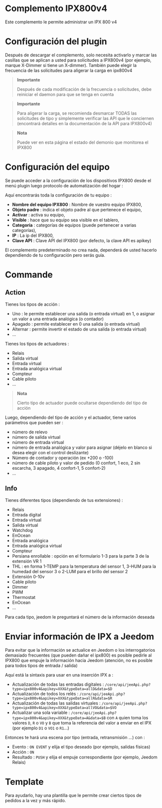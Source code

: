 # Complemento IPX800v4

Este complemento le permite administrar un IPX 800 v4

# Configuración del plugin

Después de descargar el complemento, solo necesita activarlo y marcar las casillas que se aplican a usted para solicitudes a IPX800v4 (por ejemplo, marque X-Dimmer si tiene un X-dimmer). También puede elegir la frecuencia de las solicitudes para aligerar la carga en ipx800v4

> **Importante**
>
> Después de cada modificación de la frecuencia o solicitudes, debe reiniciar el daemon para que se tenga en cuenta

> **Importante**
>
> Para aligerar la carga, se recomienda desmarcar TODAS las solicitudes de tipo y simplemente verificar las API que le conciernen (encontrará detalles en la documentación de la API para IPX800v4)

> **Nota**
>
> Puede ver en esta página el estado del demonio que monitorea el IPX800

# Configuración del equipo

Se puede acceder a la configuración de los dispositivos IPX800 desde el menú
plugin luego protocolo de automatización del hogar :

Aquí encontrarás toda la configuración de tu equipo :

-   **Nombre del equipo IPX800** : Nombre de vuestro equipo IPX800,
-   **Objeto padre** : indica el objeto padre al que pertenece el equipo,
-   **Activar** : activa su equipo,
-   **Visible** : hace que su equipo sea visible en el tablero,
-   **Categoría** : categorías de equipos (puede pertenecer a varias categorías),
-   **IP** : La ip del IPX800,
-   **Clave API** : Clave API del IPX800 (por defecto, la clave API es apikey)

El complemento predeterminado no crea nada, dependerá de usted hacerlo
dependiendo de tu configuración pero serás guía.

# Commande

## Action

Tienes los tipos de acción :

- Uno : le permite establecer una salida (o entrada virtual) en 1, o asignar un valor a una entrada analógica (o contador)
- Apagado : permite establecer en 0 una salida (o entrada virtual)
- Alternar : permite invertir el estado de una salida (o entrada virtual)
- ...

Tienes los tipos de actuadores :

- Relais
- Salida virtual
- Entrada virtual
- Entrada analógica virtual
- Compteur
- Cable piloto
- ...

> **Nota**
>
> Cierto tipo de actuador puede ocultarse dependiendo del tipo de acción

Luego, dependiendo del tipo de acción y el actuador, tiene varios parámetros que pueden ser :

- número de relevo
- número de salida virtual
- número de entrada virtual
- número de entrada analógica y valor para asignar (déjelo en blanco si desea elegir con el control deslizante)
- Número de contador y operación (ex +200 o -100)
- número de cable piloto y valor de pedido (0 confort, 1 eco, 2 sin escarcha, 3 apagado, 4 confort-1, 5 confort-2)
- ...

## Info

Tienes diferentes tipos (dependiendo de tus extensiones) :

- Relais
- Entrada digital
- Entrada virtual
- Salida virtual
- Watchdog
- EnOcean
- Entrada analógica
- Entrada analógica virtual
- Compteur
- Persiana enrollable : opción en el formulario 1-3 para la parte 3 de la extensión VR 1
- THL : en forma 1-TEMP para la temperatura del sensor 1, 3-HUM para la humedad del sensor 3 o 2-LUM para el brillo del sensor 2
- Extensión 0-10v
- Cable piloto
- Dimmer
- PWM
- Thermostat
- EnOcean
- ...

Para cada tipo, jeedom le preguntará el número de la información deseada

# Enviar información de IPX a Jeedom

Para evitar que la información se actualice en Jeedom o los interrogatorios demasiado frecuentes (que pueden dañar el ipx800) es posible pedirle al IPX800 que empuje la información hacia Jeedom (atención, no es posible para todos tipos de entrada / salida)

Aquí está la sintaxis para usar en una inserción IPX a :

- Actualización de todas las entradas digitales : ``/core/api/jeeApi.php?type=ipx800v4&apikey=XXX&typeData=allD&data=$D``
- Actualización de todos los relés : ``/core/api/jeeApi.php?type=ipx800v4&apikey=XXX&typeData=allR&data=$R``
- Actualización de todas las salidas virtuales : ``/core/api/jeeApi.php?type=ipx800v4&apikey=XXX&typeData=allVO&data=$VO``
- Actualizar una sola variable : ``/core/api/jeeApi.php?type=ipx800v4&apikey=XXX&typeData=A&data=$B`` con ``A`` quien toma los valores ``D``, ``R`` o ``VO`` y ``B`` que toma la referencia del valor a enviar en el IPX (por ejemplo ``D1`` o ``VO1`` o ``R1``...)

Entonces te hará una escena por tipo (entrada, retransmisión ...) con :

- Evento : ``ON EVENT`` y elija el tipo deseado (por ejemplo, salidas físicas)
- Acción : ``ON``
- Resultado : ``PUSH`` y elija el empuje correspondiente (por ejemplo, Jeedom Relais)



# Template

Para ayudarlo, hay una plantilla que le permite crear ciertos tipos de pedidos a la vez y más rápido.
